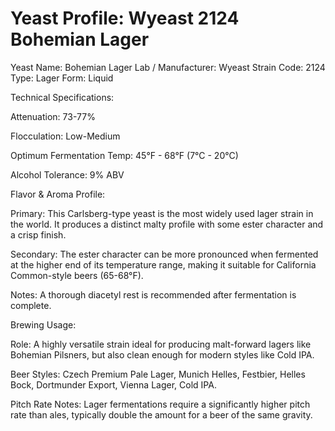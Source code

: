 # Yeast Profile: Wyeast 2124 Bohemian Lager

Yeast Name: Bohemian Lager
Lab / Manufacturer: Wyeast
Strain Code: 2124
Type: Lager
Form: Liquid

Technical Specifications:

Attenuation: 73-77%

Flocculation: Low-Medium

Optimum Fermentation Temp: 45°F - 68°F (7°C - 20°C)

Alcohol Tolerance: 9% ABV

Flavor & Aroma Profile:

Primary: This Carlsberg-type yeast is the most widely used lager strain in the world. It produces a distinct malty profile with some ester character and a crisp finish.

Secondary: The ester character can be more pronounced when fermented at the higher end of its temperature range, making it suitable for California Common-style beers (65-68°F).

Notes: A thorough diacetyl rest is recommended after fermentation is complete.

Brewing Usage:

Role: A highly versatile strain ideal for producing malt-forward lagers like Bohemian Pilsners, but also clean enough for modern styles like Cold IPA.

Beer Styles: Czech Premium Pale Lager, Munich Helles, Festbier, Helles Bock, Dortmunder Export, Vienna Lager, Cold IPA.

Pitch Rate Notes:
Lager fermentations require a significantly higher pitch rate than ales, typically double the amount for a beer of the same gravity.
